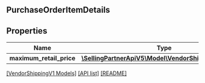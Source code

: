 ## PurchaseOrderItemDetails

## Properties

Name | Type | Description | Notes
------------ | ------------- | ------------- | -------------
**maximum_retail_price** | [**\SellingPartnerApiV5\Model\VendorShippingV1\Money**](Money.md) |  | [optional]

[[VendorShippingV1 Models]](../) [[API list]](../../Api) [[README]](../../../README.md)
